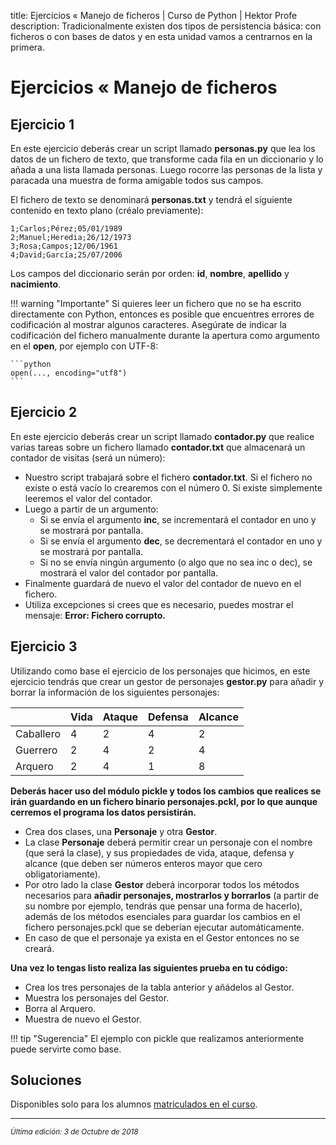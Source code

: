 title: Ejercicios « Manejo de ficheros | Curso de Python | Hektor Profe
description: Tradicionalmente existen dos tipos de persistencia básica: con ficheros o con bases de datos y en esta unidad vamos a centrarnos en la primera.

# Ejercicios « Manejo de ficheros

## Ejercicio 1

En este ejercicio deberás crear un script llamado **personas.py** que lea los datos de un fichero de texto, que transforme cada fila en un diccionario y lo añada a una lista llamada personas. Luego rocorre las personas de la lista y paracada una muestra de forma amigable todos sus campos.

El fichero de texto se denominará **personas.txt** y tendrá el siguiente contenido en texto plano (créalo previamente):

```
1;Carlos;Pérez;05/01/1989
2;Manuel;Heredia;26/12/1973
3;Rosa;Campos;12/06/1961
4;David;García;25/07/2006
```

Los campos del diccionario serán por orden: **id**, **nombre**, **apellido** y **nacimiento**.

!!! warning "Importante"
    Si quieres leer un fichero que no se ha escrito directamente con Python, entonces es posible que encuentres errores de codificación al mostrar algunos caracteres. Asegúrate de indicar la codificación del fichero manualmente durante la apertura como argumento en el **open**, por ejemplo con UTF-8:

    ```python
    open(..., encoding="utf8")
    ```

## Ejercicio 2

En este ejercicio deberás crear un script llamado **contador.py** que realice varias tareas sobre un fichero llamado **contador.txt** que almacenará un contador de visitas (será un número):

* Nuestro script trabajará sobre el fichero **contador.txt**. Si el fichero no existe o está vacío lo crearemos con el número 0. Si existe simplemente leeremos el valor del contador.
* Luego a partir de un argumento:
    * Si se envía el argumento **inc**, se incrementará el contador en uno y se mostrará por pantalla.
    * Si se envía el argumento **dec**, se decrementará el contador en uno y se mostrará por pantalla.
    * Si no se envía ningún argumento (o algo que no sea inc o dec), se mostrará el valor del contador por pantalla.
* Finalmente guardará de nuevo el valor del contador de nuevo en el fichero.
* Utiliza excepciones si crees que es necesario, puedes mostrar el mensaje: **Error: Fichero corrupto.**

## Ejercicio 3

Utilizando como base el ejercicio de los personajes que hicimos, en este ejercicio tendrás que crear un gestor de personajes **gestor.py** para añadir y borrar la información de los siguientes personajes:

|           | Vida | Ataque | Defensa | Alcance |
|-----------|------|--------|---------|---------|
| Caballero | 4    | 2      | 4       | 2       |
| Guerrero  | 2    | 4      | 2       | 4       |
| Arquero   | 2    | 4      | 1       | 8       |

**Deberás hacer uso del módulo pickle y todos los cambios que realices se irán guardando en un fichero binario personajes.pckl, por lo que aunque cerremos el programa los datos persistirán.**

* Crea dos clases, una **Personaje** y otra **Gestor**.
* La clase **Personaje** deberá permitir crear un personaje con el nombre (que será la clase), y sus propiedades de vida, ataque, defensa y alcance (que deben ser números enteros mayor que cero obligatoriamente).
* Por otro lado la clase **Gestor** deberá incorporar todos los métodos necesarios para **añadir personajes, mostrarlos y borrarlos** (a partir de su nombre por ejemplo, tendrás que pensar una forma de hacerlo), además de los métodos esenciales para guardar los cambios en el fichero personajes.pckl que se deberían ejecutar automáticamente. 
* En caso de que el personaje ya exista en el Gestor entonces no se creará.

**Una vez lo tengas listo realiza las siguientes prueba en tu código:**

* Crea los tres personajes de la tabla anterior y añádelos al Gestor.
* Muestra los personajes del Gestor.
* Borra al Arquero.
* Muestra de nuevo el Gestor.

!!! tip "Sugerencia"
    El ejemplo con pickle que realizamos anteriormente puede servirte como base.

## Soluciones

Disponibles solo para los alumnos <u>[matriculados en el curso](https://www.hektorprofe.net/cupon/python)</u>.

___
<small class="edited"><i>Última edición: 3 de Octubre de 2018</i></small>